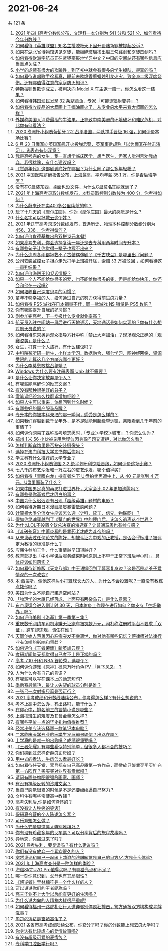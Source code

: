 # 2021-06-24

共 121 条

<!-- BEGIN -->
<!-- 最后更新时间 Thu Jun 24 2021 12:02:30 GMT+0800 (China Standard Time) -->

1. [2021 年四川高考分数线公布，文理科一本分别为 541 分和 521
   分，如何看待今年分数线？](https://www.zhihu.com/question/466835029)
2. [如何看待《英雄联盟》知名主播滕杨天下因开设赌场罪被提起公诉？](https://www.zhihu.com/question/464376334)
3. [如果在湖北省博物馆遇见歹徒，能砸碎玻璃掏出越王勾践剑和歹徒击剑吗？](https://www.zhihu.com/question/466117995)
4. [如何看待欧洲宇航员正在紧锣密鼓地学习中文？中国的空间站还有哪些信息应当重点关注？](https://www.zhihu.com/question/466521697)
5. [小学的成绩有很大的欺骗性，到了初中就会有很多的学生掉队，是真的吗？](https://www.zhihu.com/question/433616847)
6. [如何看待说唱歌手徐真真，睡前未吹熄香薰蜡烛引发火灾，致全身二级深度烧伤。还有哪值得注意的家庭防火知识？](https://www.zhihu.com/question/466504088)
7. [特斯拉销售欺诈成立，被判决向 Model X
   车主退一赔一，你怎么看这一结果？](https://www.zhihu.com/question/466355841)
8. [如何看待韩国渔民发现 32 条腿章鱼，专家「可能遭辐射变异」？](https://www.zhihu.com/question/466878537)
9. [如何看待收废品的大叔画上千幅油画火了，从专业的水平来看大叔画的怎么样？](https://www.zhihu.com/question/466839329)
10. [外媒称美国人消费最高的牛油果，正导致中南美洲的环境破坏和难民危机，对此你有何看法？](https://www.zhihu.com/question/466723204)
11. [2020 欧洲杯小组赛葡萄牙 2:2 战平法国，两队携手晋级 16
    强，如何评价本场比赛？](https://www.zhihu.com/question/466781763)
12. [6 月 23
    日俄军向英国军舰开火投弹示警，英军事后却称「以为俄军在射击演习」，该表态有何深意？](https://www.zhihu.com/question/466882658)
13. [我是高考完的女生，我一直想学临床医学，想当医生，但家人觉得苦劝我放弃，我很犹豫，有什么建议吗？](https://www.zhihu.com/question/465870397)
14. [《觉醒年代》这部剧到底好在哪里？为什么圈了那么多年轻粉？](https://www.zhihu.com/question/459410613)
15. [2021 中国医院薪酬报告公布，上海最高，平均年薪 35.1
    万，你是否后悔学医？](https://www.zhihu.com/question/466745043)
16. [没有在C盘装东西，桌面也没文件，为什么C盘莫名其妙就满了？](https://www.zhihu.com/question/456677257)
17. [2021 年上海高考录取分数线发布，本科录取控制分数线为 400
    分，你考得如何？](https://www.zhihu.com/question/466830077)
18. [为什么蔚来还在卖400多公里续航的车？](https://www.zhihu.com/question/465399311)
19. [玩了十几天的《摩尔庄园》，你对《摩尔庄园》最大的感觉是什么？](https://www.zhihu.com/question/465468791)
20. [什么名字可以拯救云这个姓？](https://www.zhihu.com/question/374976506)
21. [2021 年辽宁高考录取分数线发布，首选历史、物理本科控制分数线分别为 456、336
    ，你考得如何？](https://www.zhihu.com/question/466830812)
22. [如何评价肯德基推出的双拼12元套餐?](https://www.zhihu.com/question/466259792)
23. [如果高考失利，你会选择复读一年还是去专科用两年时间专升本？](https://www.zhihu.com/question/328514956)
24. [有哪些句子让你觉得一辈子也写不出来？](https://www.zhihu.com/question/452901323)
25. [为什么连周冬雨都拯救不了古装偶像剧？《千古玦尘》是哪里出了问题？](https://www.zhihu.com/question/465674599)
26. [公司安装监控女子担心走光打伞上班被开除，索赔 33 万被驳回
    ，如何看待这一审判结果？](https://www.zhihu.com/question/466782388)
27. [如何评价海贼王1017话情报？](https://www.zhihu.com/question/466609680)
28. [如果一个人不能给你很多的爱，也不能给你很多的钱，但是能给你快乐，你还会和他在一起吗?](https://www.zhihu.com/question/458007669)
29. [如何培养自己深度思考的习惯？](https://www.zhihu.com/question/290935221)
30. [童年不够幸福的人，如何通过自己的努力获得前进的力量？](https://www.zhihu.com/question/465576258)
31. [如何看待 PS5 游戏在日本销量不佳，同一款游戏 NS 销量是 PS5
    数倍？](https://www.zhihu.com/question/466531473)
32. [你有哪些提升自我的好习惯？](https://www.zhihu.com/question/362989562)
33. [刚参加完高考，下一步报什么专业就业率高？](https://www.zhihu.com/question/328517811)
34. [航天员入驻空间站一周后进行天地通话，天地通话是如何实现的？你有什么想对航天员说的？](https://www.zhihu.com/question/466697140)
35. [如何看待东京奥运观众指导方针中称「禁止大声加油」？现场观众正确的「观赛姿势」是什么？](https://www.zhihu.com/question/466962170)
36. [女生，打算一个人旅行，有什么建议吗？](https://www.zhihu.com/question/464649954)
37. [中科院某所研一新生，小样本学习、数据融合、强化学习、图神经网络、资源受限的计算这几个方向选哪个更好？](https://www.zhihu.com/question/464363782)
38. [为什么李莫愁敢挑战郭靖？](https://www.zhihu.com/question/465518635)
39. [Windows 为什么要有注册表而 Unix 就不需要？](https://www.zhihu.com/question/20443070)
40. [是什么让你决定放弃那个人？](https://www.zhihu.com/question/392671085)
41. [有哪些能骂醒你的励志文案？](https://www.zhihu.com/question/460383067)
42. [有没有那种很美好的句子？](https://www.zhihu.com/question/455376898)
43. [零笔译经验怎么找翻译增加经验？](https://www.zhihu.com/question/29739922)
44. [如果人生可以重来，你想回到什么时候？](https://www.zhihu.com/question/464216630)
45. [有哪些好的国产服装品牌？](https://www.zhihu.com/question/22012673)
46. [专升本的你被本科录取的那一瞬间，感受是怎么样的？](https://www.zhihu.com/question/319798509)
47. [如果我们穿越到数千光年外，是不是就能用超级望远镜，亲眼看到几千年前的事情了？](https://www.zhihu.com/question/429699064)
48. [如何评价网易丁磊称高考填志愿时，「专业＞学校＞城市」？你怎么认为？](https://www.zhihu.com/question/466700024)
49. [郑州 1 米 56
    小伙被录用后疑似因身高问题又遭拒，对此你怎么看？](https://www.zhihu.com/question/466582127)
50. [怎样判断宾馆里是否被安装摄像头？](https://www.zhihu.com/question/24929266)
51. [选择在澳门科技大学念书你后悔吗？](https://www.zhihu.com/question/395824634)
52. [学文科有什么推荐的大学专业？](https://www.zhihu.com/question/377182672)
53. [2020 欧洲杯小组赛德国 2:2
    绝平匈牙利惊险晋级，如何评价这场比赛？](https://www.zhihu.com/question/466949144)
54. [七八千的布艺沙发和一万左右的皮艺沙发，哪个值得买?](https://www.zhihu.com/question/341967701)
55. [如何看待「青眼白龙」持有者名下 U 盘拍卖再遭中止，从 40 元飙涨到 4
    万元，U盘里面装了什么？](https://www.zhihu.com/question/466587646)
56. [如果中国男足真的再次打进世界杯，大家会比 02 年更加沸腾吗？](https://www.zhihu.com/question/463752483)
57. [有哪些是你高考后才明白的事？](https://www.zhihu.com/question/51343040)
58. [中国为什么迟迟没有出现「超级英雄」题材的电影？](https://www.zhihu.com/question/55011793)
59. [如何看待近期日本漫画屡屡暴雷敏感问题？](https://www.zhihu.com/question/465217223)
60. [计算机大类分流女生应该怎么选（计科、软工、信安、物联网）？](https://www.zhihu.com/question/464081479)
61. [假如你灵魂穿越到了《楚门的世界》中的楚门后，该怎么逃离这个世界？](https://www.zhihu.com/question/463821503)
62. [为什么LOL不设置全球总决赛的海选赛？让普通玩家也有参与感？](https://www.zhihu.com/question/348029119)
63. [《斗破苍穹》中萧炎真的是靠药老才成为斗帝的吗？](https://www.zhihu.com/question/325197543)
64. [从未发表过任何论文的陈好，却被认证为中戏的正教授，是否合乎标准？被评定为教授的标准是什么？](https://www.zhihu.com/question/466544935)
65. [应届生参加工作，什么事情越早知道越好？](https://www.zhihu.com/question/407372614)
66. [教育部提出「中小学课后服务结束时间原则上不早于正常下班后半小时」，具体应该如何落实？](https://www.zhihu.com/question/466568287)
67. [如何看待新修版《天龙八部》中王语嫣回到了慕容复身边？这是否是老爷子爱情观的一次改变?](https://www.zhihu.com/question/466375037)
68. [本·西蒙斯，像他这样从小打篮球长大的人，为什么不会投篮呢？一直没有教练点拨他吗？](https://www.zhihu.com/question/466334440)
69. [美国为什么不能自己建造空间站？](https://www.zhihu.com/question/466163410)
70. [「物理学的大厦已经落成，上面只有两朵乌云」是什么意思？](https://www.zhihu.com/question/319790208)
71. [东京奥运会进入倒计时 30
    天，日本防疫工作现在进行如何？你支持「空场举办」吗？](https://www.zhihu.com/question/466695575)
72. [如何评价美剧《洛基》第一季第三集？](https://www.zhihu.com/question/466766242)
73. [重庆数千网约车司机涉嫌无证跑车被罚款万元，司机称注册时平台不要求「双证」，跑车却违规，责任在谁？](https://www.zhihu.com/question/466706473)
74. [天同创始人蒋勇因心脏病突发不幸离世，你对他有哪些记忆？蒋律师对法律行业有怎样的影响和贡献？](https://www.zhihu.com/question/466834495)
75. [如何评价《王者荣耀》新英雄云缨？](https://www.zhihu.com/question/456762502)
76. [考研期间每天都觉得自己考不上是正常的吗？](https://www.zhihu.com/question/465105306)
77. [高考 700 分和 NBA 首轮秀，选哪个？](https://www.zhihu.com/question/464138535)
78. [如何评价游戏《原神》枫原万叶角色 PV 「月下风来」？](https://www.zhihu.com/question/466741628)
79. [人为什么会有自己的意识？](https://www.zhihu.com/question/25852574)
80. [有哪些可以写在课本上的励志短句?](https://www.zhihu.com/question/370697717)
81. [季后赛最惊艳，最让人失望的球员分别是谁？](https://www.zhihu.com/question/466186916)
82. [一张弓一次射多只箭是否可行？](https://www.zhihu.com/question/304821244)
83. [2021 高考成绩和分数线陆续公布，你考得怎么样？有什么想说的？](https://www.zhihu.com/question/466687251)
84. [考不上高中怎么办，有出路吗，能干什么？](https://www.zhihu.com/question/465806019)
85. [在你心中，排名前三的言情小说是哪些？](https://www.zhihu.com/question/381690632)
86. [上海插班生的难度及其含金量怎么样？](https://www.zhihu.com/question/406103266)
87. [有哪些平价一点的毕业礼物值得推荐？](https://www.zhihu.com/question/392825138)
88. [经常出差应该选择哪一款笔记本电脑？](https://www.zhihu.com/question/35504318)
89. [二本临床医学专业的医学生发展前景如何？出路在哪？](https://www.zhihu.com/question/368279194)
90. [上学真的是唯一的出路吗？成绩很重要吗？](https://www.zhihu.com/question/466028296)
91. [《王者荣耀》有哪些看似特别简单，但很多人都不会的技巧？](https://www.zhihu.com/question/446136518)
92. [你们碰到过怎样奇葩的丈母娘？](https://www.zhihu.com/question/277706428)
93. [用中式的煮法，牛肉怎么煮最好吃？](https://www.zhihu.com/question/20739576)
94. [如何看待任天堂、索尼都有自己高品质第一方作品，而微软只能靠买买买扩充第一方阵容？买买买对业界有贡献吗？](https://www.zhihu.com/question/466608173)
95. [请问有哪些构图很强的画家、画师？](https://www.zhihu.com/question/464287491)
96. [有没有神级反转的沙雕文案？](https://www.zhihu.com/question/452293238)
97. [当自己感觉很累的时候是不是还要继续逼自己努力？](https://www.zhihu.com/question/23678611)
98. [文科生有哪些宝藏高中教辅？](https://www.zhihu.com/question/434586269)
99. [高考失利后,你是如何释怀的？](https://www.zhihu.com/question/282477570)
100. [有没有让人秒笑的笑话?](https://www.zhihu.com/question/466244043)
101. [保研夏令营的个人陈述怎么写？](https://www.zhihu.com/question/30606095)
102. [可乐鸡翅怎么做？](https://www.zhihu.com/question/30139966)
103. [为什么安陵容这类人特别难相处？](https://www.zhihu.com/question/465876363)
104. [你有没有珍藏多年的火车票？可以分享背后的旅程故事吗？](https://www.zhihu.com/question/466251300)
105. [异地恋，你熬过来了吗？](https://www.zhihu.com/question/456081793)
106. [2021 高考失利，要复读吗？有什么建议吗？](https://www.zhihu.com/question/464438124)
107. [你们有没有放弃一个喜欢很久的人？](https://www.zhihu.com/question/466274655)
108. [突然发现和自己一起网上冲浪的沙雕网友是自己的甲方/乙方是什么体验?](https://www.zhihu.com/question/465724596)
109. [2021 年上海高考查分是一种怎样的体验？](https://www.zhihu.com/question/463610724)
110. [海信85寸U7G Pro值得买吗？有哪些亮点和不足？](https://www.zhihu.com/question/465575735)
111. [哪一刻你意识到，父母也有其局限性？](https://www.zhihu.com/question/465553728)
112. [《叛逆者》里林楠笙是一个什么样的人？](https://www.zhihu.com/question/463791665)
113. [可以说说你们的王者昵称吗？](https://www.zhihu.com/question/442206137)
114. [高三毕业不上大学以后能有更好的生活吗？](https://www.zhihu.com/question/465162371)
115. [为什么说内向的人精神内耗很严重呢?](https://www.zhihu.com/question/438833344)
116. [如何看待福州一路虎礼让行人遭奔驰别停疯狂撞击，警方通报双方均构成寻衅滋事？](https://www.zhihu.com/question/466514894)
117. [周迅的演技是否被高估了？](https://www.zhihu.com/question/296224065)
118. [2021
     各省市高考成绩陆续公布，你查分了吗？你的分数能上想去的大学吗？](https://www.zhihu.com/question/466693006)
119. [你身边有比较虐心的爱情故事吗?](https://www.zhihu.com/question/352335209)
120. [有没有超级可爱的表情包？](https://www.zhihu.com/question/399465536)
121. [专科学口腔医学行吗？](https://www.zhihu.com/question/383445313)

<!-- END -->
